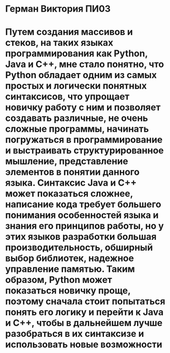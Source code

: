 # Герман Виктория ПИ03
# Путем создания массивов и стеков, на таких языках программирования как Python, Java и C++, мне стало понятно, что Python обладает одним из самых простых и логически понятных синтаксисов, что упрощает новичку работу с ним и позволяет создавать различные, не очень сложные программы, начинать погружаться в программирование и выстраивать структурированное мышление, представление элементов в понятии данного языка. Синтаксис Java и C++ может показаться сложнее, написание кода требует большего понимания особенностей языка и знания его принципов работы, но у этих языков разработки большая производительность, обширный выбор библиотек, надежное управление памятью. Таким образом, Python может показаться новичку проще, поэтому сначала стоит попытаться понять его логику и перейти к Java и C++, чтобы в дальнейшем лучше разобраться в их синтаксизе и использовать новые возможности

